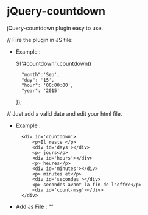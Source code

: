 # jQuery-countdown
jQuery-countdown plugin easy to use.

// Fire the plugin in JS file:

* Example :

    $('#countdown').countdown({
        
        "month":'Sep',
        "day": '15', 
        "hour": '00:00:00', 
        "year": '2015'
        
    });

// Just add a valid date and edit your html file. 

* Example :

        <div id='countdown'>
            <p>Il reste </p>
            <div id='days'></div>
            <p> jours</p>
            <div id='hours'></div>
            <p> heures</p>
            <div id='minutes'></div>
            <p> minutes et</p>
            <div id='secondes'></div>
            <p> secondes avant la fin de l'offre</p>
            <div id='count-msg'></div>          
        </div>


* Add Js File : 		"<script src="../path/to/file/jQuery-countdown.js"></script>"
